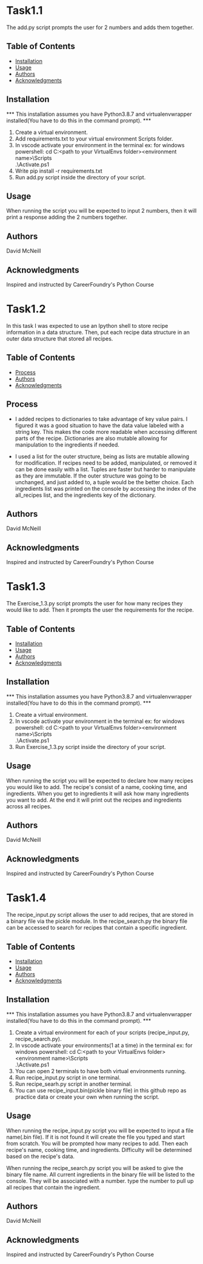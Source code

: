 # Task1.1

The add.py script prompts the user for 2 numbers and adds them together.

## Table of Contents

- [Installation](#installation)
- [Usage](#usage) 
- [Authors](#authors)
- [Acknowledgments](#acknowledgments)

## Installation

*** This installation assumes you have Python3.8.7 and virtualenvwrapper installed(You have to do this in the command prompt). ***
1. Create a virtual environment.
2. Add requirements.txt to your virtual environment Scripts folder.
3. In vscode activate your environment in the terminal ex: for windows powershell: cd C:\<path to your VirtualEnvs folder>\<environment name>\Scripts\
.\Activate.ps1
4. Write pip install -r requirements.txt
5. Run add.py script inside the directory of your script.


## Usage

When running the script you will be expected to input 2 numbers, then it will print a response adding the 2 numbers together.
 
## Authors

David McNeill

## Acknowledgments

Inspired and instructed by CareerFoundry's Python Course

# Task1.2

 In this task I was expected to use an Ipython shell to store recipe information in a data structure. Then, put each recipe data structure in an outer data structure that stored all recipes.

## Table of Contents

- [Process](#process)
- [Authors](#authors)
- [Acknowledgments](#acknowledgments)
 
## Process

 - I added recipes to dictionaries to take advantage of key value pairs. I figured it was a good situation to have the data value labeled with a string key. This makes the code more readable when accessing different parts of the recipe. Dictionaries are also mutable allowing for manipulation to the ingredients if needed. 
  
 - I used a list for the outer structure, being as lists are mutable allowing for modification. If recipes need to be added, manipulated, or removed it can be done easily with a list. Tuples are faster but harder to manipulate as they are immutable. If the outer structure was going to be unchanged, and just added to, a tuple would be the better choice. Each ingredients list was printed on the console by accessing the index of the all_recipes list, and the ingredients key of the dictionary.
 
## Authors

David McNeill

## Acknowledgments

Inspired and instructed by CareerFoundry's Python Course

# Task1.3

The Exercise_1.3.py script prompts the user for how many recipes they would like to add. Then it prompts the user the requirements for the recipe.

## Table of Contents

- [Installation](#installation)
- [Usage](#usage) 
- [Authors](#authors)
- [Acknowledgments](#acknowledgments)

## Installation

*** This installation assumes you have Python3.8.7 and virtualenvwrapper installed(You have to do this in the command prompt). ***
1. Create a virtual environment. 
2. In vscode activate your environment in the terminal ex: for windows powershell: cd C:\<path to your VirtualEnvs folder>\<environment name>\Scripts\
.\Activate.ps1
3. Run Exercise_1.3.py script inside the directory of your script.


## Usage

When running the script you will be expected to declare how many recipes you would like to add. The recipe's consist of a name, cooking time, and ingredients. When you get to ingredients it will ask how many ingredients you want to add. At the end it will print out the recipes and ingredients across all recipes.
 
## Authors

David McNeill

## Acknowledgments

Inspired and instructed by CareerFoundry's Python Course

# Task1.4

The recipe_input.py script allows the user to add recipes, that are stored in a binary file via the pickle module. In the recipe_search.py the binary file can be accessed to search for recipes that contain a specific ingredient.

## Table of Contents

- [Installation](#installation)
- [Usage](#usage) 
- [Authors](#authors)
- [Acknowledgments](#acknowledgments)

## Installation

*** This installation assumes you have Python3.8.7 and virtualenvwrapper installed(You have to do this in the command prompt). ***
1. Create a virtual environment for each of your scripts (recipe_input.py, recipe_search.py). 
2. In vscode activate your environments(1 at a time) in the terminal ex: for windows powershell: cd C:\<path to your VirtualEnvs folder>\<environment name>\Scripts\
.\Activate.ps1
3. You can open 2 terminals to have both virtual environments running.
4. Run recipe_input.py script in one terminal.
5. Run recipe_searh.py script in another terminal.
6. You can use recipe_input.bin(pickle binary file) in this github repo as practice data or create your own when running the script.


## Usage

When running the recipe_input.py script you will be expected to input a file name(.bin file). If it is not found it will create the file you typed and start from scratch. You will be prompted how many recipes to add. Then each recipe's name, cooking time, and ingredients. Difficulty will be determined based on the recipe's data. 

When running the recipe_search.py script you will be asked to give the binary file name. All current ingredients in the binary file will be listed to the console. They will be associated with a number. type the number to pull up all recipes that contain the ingredient.
 
## Authors

David McNeill

## Acknowledgments

Inspired and instructed by CareerFoundry's Python Course



